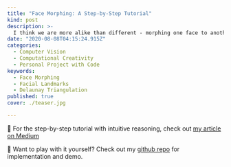```yaml
---
title: "Face Morphing: A Step-by-Step Tutorial"
kind: post
description: >-
  I think we are more alike than different - morphing one face to another.
date: "2020-08-08T04:15:24.915Z"
categories:
  - Computer Vision
  - Computational Creativity
  - Personal Project with Code
keywords:
  - Face Morphing
  - Facial Landmarks
  - Delaunay Triangulation
published: true
cover: ./teaser.jpg

---
```


📖 For the step-by-step tutorial with intuitive reasoning, check out [my article on Medium](https://azmariewang.medium.com/face-morphing-a-step-by-step-tutorial-with-code-75a663cdc666)

🌟 Want to play with it yourself? Check out my [github repo](https://github.com/Azmarie/Face-Morphing) for implementation and demo.


